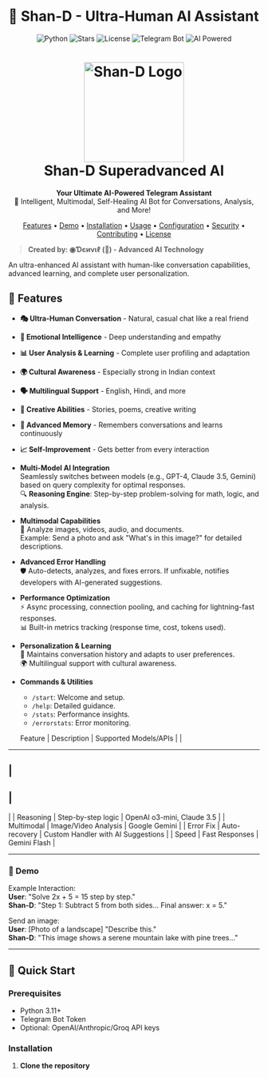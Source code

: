 # 🤖 Shan-D - Ultra-Human AI Assistant



<p align="center">
  <img src="https://img.shields.io/badge/Python-3.10%2B-blue?style=for-the-badge&logo=python" alt="Python">
  <img src="https://img.shields.io/github/stars/DenxVil/Shan_D_Superadvanced?style=for-the-badge&logo=github" alt="Stars">
  <img src="https://img.shields.io/github/license/DenxVil/Shan_D_Superadvanced?style=for-the-badge&logo=mit" alt="License">
  <img src="https://img.shields.io/badge/Telegram-Bot-blue?style=for-the-badge&logo=telegram" alt="Telegram Bot">
  <img src="https://img.shields.io/badge/AI-Powered-green?style=for-the-badge&logo=openai" alt="AI Powered">
</p>

<h1 align="center">
  <img src="https://your-logo-url-here.com/shan-d-logo.png" alt="Shan-D Logo" width="200" height="200">
  <br>
  Shan-D Superadvanced AI
</h1>

<p align="center">
  <strong>Your Ultimate AI-Powered Telegram Assistant</strong><br>
  🚀 Intelligent, Multimodal, Self-Healing AI Bot for Conversations, Analysis, and More!
</p>

<p align="center">
  <a href="#features">Features</a> •
  <a href="#demo">Demo</a> •
  <a href="#installation">Installation</a> •
  <a href="#usage">Usage</a> •
  <a href="#configuration">Configuration</a> •
  <a href="#security">Security</a> •
  <a href="#contributing">Contributing</a> •
  <a href="#license">License</a>
</p>


> **Created by: ◉Ɗєиνιℓ (👻) - Advanced AI Technology**

An ultra-enhanced AI assistant with human-like conversation capabilities, advanced learning, and complete user personalization.

## 🌟 Features

- **🎭 Ultra-Human Conversation** - Natural, casual chat like a real friend
- **🧠 Emotional Intelligence** - Deep understanding and empathy
- **📊 User Analysis & Learning** - Complete user profiling and adaptation
- **🌍 Cultural Awareness** - Especially strong in Indian context
- **🗣️ Multilingual Support** - English, Hindi, and more
- **🎨 Creative Abilities** - Stories, poems, creative writing
- **💾 Advanced Memory** - Remembers conversations and learns continuously
- **📈 Self-Improvement** - Gets better from every interaction
- **Multi-Model AI Integration**  
  Seamlessly switches between models (e.g., GPT-4, Claude 3.5, Gemini) based on query complexity for optimal responses.  
  🔍 **Reasoning Engine**: Step-by-step problem-solving for math, logic, and analysis.

- **Multimodal Capabilities**  
  📸 Analyze images, videos, audio, and documents.  
  Example: Send a photo and ask "What's in this image?" for detailed descriptions.

- **Advanced Error Handling**  
  🛡️ Auto-detects, analyzes, and fixes errors. If unfixable, notifies developers with AI-generated suggestions.

- **Performance Optimization**  
  ⚡ Async processing, connection pooling, and caching for lightning-fast responses.  
  📊 Built-in metrics tracking (response time, cost, tokens used).

- **Personalization & Learning**  
  🧠 Maintains conversation history and adapts to user preferences.  
  🌍 Multilingual support with cultural awareness.

- **Commands & Utilities**  
  - `/start`: Welcome and setup.  
  - `/help`: Detailed guidance.  
  - `/stats`: Performance insights.  
  - `/errorstats`: Error monitoring.


  Feature 
|
 Description 
|
 Supported Models/APIs 
|
|
---------
|
-------------
|
-----------------------
|
|
 Reasoning 
|
 Step-by-step logic 
|
 OpenAI o3-mini, Claude 3.5 
|
|
 Multimodal 
|
 Image/Video Analysis 
|
 Google Gemini 
|
|
 Error Fix 
|
 Auto-recovery 
|
 Custom Handler with AI Suggestions 
|
|
 Speed 
|
 Fast Responses 
|
 Gemini Flash 
|

---

### 🎥 Demo


Example Interaction:  
**User**: "Solve 2x + 5 = 15 step by step."  
**Shan-D**: "Step 1: Subtract 5 from both sides... Final answer: x = 5."  

Send an image:  
**User**: [Photo of a landscape] "Describe this."  
**Shan-D**: "This image shows a serene mountain lake with pine trees..."

---
    
## 🚀 Quick Start

### Prerequisites
- Python 3.11+
- Telegram Bot Token
- Optional: OpenAI/Anthropic/Groq API keys

### Installation

1. **Clone the repository**
